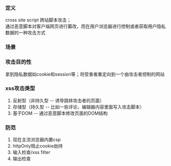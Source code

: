 ### 定义
cross site script 跨站脚本攻击；  
通过恶意脚本对客户端网页进行纂改，而在用户浏览器进行控制或者获取用户隐私数据的一种攻击方式

### 场景

### 攻击目的性
拿到隐私数据如cookie和session等；将受害者重定向到一个由攻击者控制的网站

### xss攻击类型
1. 反射型（非持久型 -- 诱导跳转攻击者的页面）
2. 存储型（持久型 -- 比如一些评论，编辑器内容里面写入攻击脚本）
3. 基于DOM -- 通过恶意脚本修改页面的DOM结构

### 防范
1. 现在主流浏览器内置csp
2. httpOnly阻止cookie劫持
3. 输入检查/xss filter
4. 输出检查

